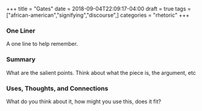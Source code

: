 +++
title = "Gates"
date = 2018-09-04T22:09:17-04:00
draft = true
tags = ["african-american","signifying","discourse",]
categories = "rhetoric"
+++
### One Liner
A one line to help remember.

### Summary
What are the salient points. Think about what the piece is, the argument, etc

### Uses, Thoughts, and Connections
What do you think about it, how might you use this, does it fit?
